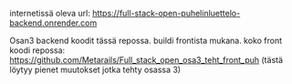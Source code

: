 internetissä oleva url: https://full-stack-open-puhelinluettelo-backend.onrender.com

Osan3 backend koodit tässä repossa. buildi frontista mukana. koko front koodi repossa: https://github.com/Metarails/Full_stack_open_osa3_teht_front_puh (tästä löytyy pienet muutokset jotka tehty osassa 3)

